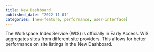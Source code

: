 ```yaml
---
title: New Dashboard
published_date: "2022-11-01"
categories: [new-feature, performance, user-interface]
---
```

The Workspace Index Service (WIS) is officially in Early Access. WIS aggregates sites from different site providers. This allows for better performance on site listings in the New Dashboard.
